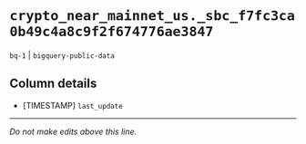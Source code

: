 # `crypto_near_mainnet_us._sbc_f7fc3ca0b49c4a8c9f2f674776ae3847`
`bq-1` | `bigquery-public-data`

## Column details
* [TIMESTAMP] `last_update`

-------------------------------------------------------------------------------
*Do not make edits above this line.*
